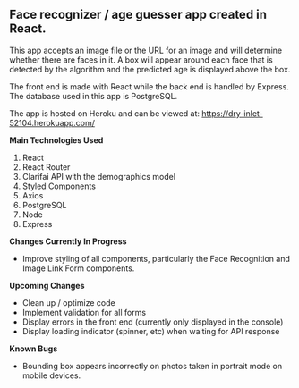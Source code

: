 ## Face recognizer / age guesser app created in React.

This app accepts an image file or the URL for an image and will determine whether there are faces in it. A box will appear around each face that is detected by the algorithm and the predicted age is displayed above the box.

The front end is made with React while the back end is handled by Express. The database used in this app is PostgreSQL.

The app is hosted on Heroku and can be viewed at: https://dry-inlet-52104.herokuapp.com/

**Main Technologies Used**
1. React
2. React Router
3. Clarifai API with the demographics model
4. Styled Components
5. Axios
6. PostgreSQL
7. Node
8. Express

**Changes Currently In Progress**
* Improve styling of all components, particularly the Face Recognition and Image Link Form components.

**Upcoming Changes**
* Clean up / optimize code
* Implement validation for all forms
* Display errors in the front end (currently only displayed in the console)
* Display loading indicator (spinner, etc) when waiting for API response

**Known Bugs**
* Bounding box appears incorrectly on photos taken in portrait mode on mobile devices.